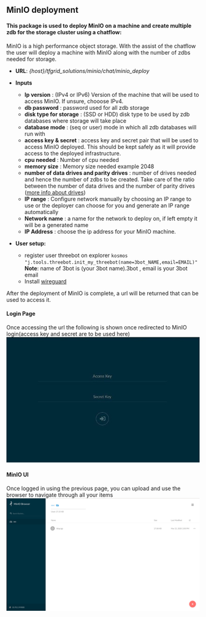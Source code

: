 ## MinIO deployment

#### This package is used to deploy MinIO on a machine and create multiple zdb for the storage cluster using a chatflow:
MinIO is a high performance object storage. With the assist of the chatflow the user will deploy a machine with MinIO along with the number of zdbs needed for storage.

* **URL**: *{host}/tfgrid_solutions/minio/chat/minio_deploy*
* **Inputs**
   - **Ip version** : (IPv4 or IPv6) Version of the machine that will be used to access MinIO. If unsure, chooose IPv4.
   - **db password** : password used for all zdb storage
   - **disk type for storage** : (SSD or HDD) disk type to be used by zdb databases where storage will take place
   - **database mode** : (seq or user) mode in which all zdb databases will run with
   - **access key & secret** : access key and secret pair that will be used to access MinIO deployed. This should be kept safely as it will provide access to the deployed infrastructure.
   - **cpu needed** : Number of cpu needed
   - **memory size** : Memory size needed example 2048
   - **number of data drives and parity drives** : number of drives needed and hence the number of zdbs to be created. Take care of the ratio between the number of data drives and the number of parity drives ([more info about drives](https://docs.min.io/docs/minio-erasure-code-quickstart-guide.html))
   - **IP range** : Configure network manually by choosing an IP range to use or the deployer can choose for you and generate an IP range automatically
    - **Network name** : a name for the network to deploy on,  if left empty it will be a generated name
    - **IP Address** : choose the ip address for your MinIO machine.

* **User setup:**
    - register user threebot on explorer `kosmos "j.tools.threebot.init_my_threebot(name=3bot_NAME,email=EMAIL)"` **Note**: name of 3bot is (your 3bot name).3bot , email is your 3bot email
    - Install [wireguard](https://www.wireguard.com/install/)



After the deployment of MinIO is complete,  a url will be returned that can be used to access it.

#### Login Page
Once accessing the url the following is shown once redirected to MinIO login(access key and secret are to be used here)
![](login.png)

#### MinIO UI
Once logged in using the previous page, you can upload and use the browser to navigate through all your items
![](upload.png)
